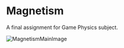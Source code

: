 # Magnetism
A final assignment for Game Physics subject.

![MagnetismMainImage](https://user-images.githubusercontent.com/80617931/232328149-7e6a5d70-9fa6-48db-a19c-ddc909ba4412.png)
